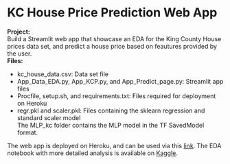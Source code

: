 # KC House Price Prediction Web App

**Project:**  
Build a Streamlit web app that showcase an EDA for the King County House prices data set, and predict 
a house price based on feautures provided by the user.  
**Files:**  
 - kc_house_data.csv: Data set file
 - App_Data_EDA.py, App_KCP.py, and App_Predict_page.py: Streamlit app files
 - Procfile, setup.sh, and requirements.txt: Files required for deployment on Heroku
 - regr.pkl and scaler.pkl: Files containing the sklearn regression and standard scaler model  
The MLP_kc folder contains the MLP model in the TF SavedModel format.

The web app is deployed on Heroku, and can be used via this [link](https://kcp-app.herokuapp.com/).
The EDA notebook with more detailed analysis is available on [Kaggle](https://www.kaggle.com/hamzaboulahia/eda-kc).
